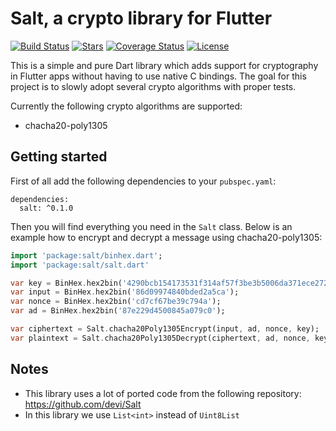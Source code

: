 # Salt, a crypto library for Flutter
[![Build Status](https://travis-ci.com/gi097/salt.svg?branch=develop)](https://travis-ci.com/gi097/salt)
[![Stars](http://starveller.sigsev.io/api/repos/gi097/salt/badge)](http://starveller.sigsev.io/gi097/salt)
[![Coverage Status](https://coveralls.io/repos/github/gi097/salt/badge.svg?branch=develop&service=github)](https://coveralls.io/github/gi097/salt?branch=develop)
[![License](https://img.shields.io/badge/License-GPL%20v3-blue.svg)](LICENSE)

This is a simple and pure Dart library which adds support for cryptography in Flutter apps without
having to use native C bindings. The goal for this project is to slowly adopt several crypto
algorithms with proper tests.

Currently the following crypto algorithms are supported:

- chacha20-poly1305

## Getting started
First of all add the following dependencies to your `pubspec.yaml`:

```
dependencies:
  salt: ^0.1.0
```

Then you will find everything you need in the `Salt` class. Below is an example how to
encrypt and decrypt a message using chacha20-poly1305:

```dart
import 'package:salt/binhex.dart';
import 'package:salt/salt.dart'

var key = BinHex.hex2bin('4290bcb154173531f314af57f3be3b5006da371ece272afa1b5dbdd1100a1007');
var input = BinHex.hex2bin('86d09974840bded2a5ca');
var nonce = BinHex.hex2bin('cd7cf67be39c794a');
var ad = BinHex.hex2bin('87e229d4500845a079c0');

var ciphertext = Salt.chacha20Poly1305Encrypt(input, ad, nonce, key);
var plaintext = Salt.chacha20Poly1305Decrypt(ciphertext, ad, nonce, key);
```

## Notes
- This library uses a lot of ported code from the following repository: https://github.com/devi/Salt
- In this library we use `List<int>` instead of `Uint8List`
